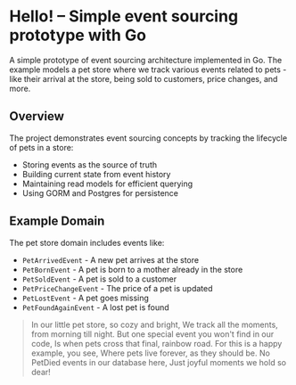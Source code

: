 # Hello! – Simple event sourcing prototype with Go

A simple prototype of event sourcing architecture implemented in Go. The example models a pet store where we track various events related to pets - like their arrival at the store, being sold to customers, price changes, and more.

## Overview

The project demonstrates event sourcing concepts by tracking the lifecycle of pets in a store:

- Storing events as the source of truth
- Building current state from event history  
- Maintaining read models for efficient querying
- Using GORM and Postgres for persistence

## Example Domain

The pet store domain includes events like:

- `PetArrivedEvent` - A new pet arrives at the store
- `PetBornEvent` - A pet is born to a mother already in the store
- `PetSoldEvent` - A pet is sold to a customer
- `PetPriceChangeEvent` - The price of a pet is updated
- `PetLostEvent` - A pet goes missing
- `PetFoundAgainEvent` - A lost pet is found

> In our little pet store, so cozy and bright,
> We track all the moments, from morning till night.
> But one special event you won't find in our code,
> Is when pets cross that final, rainbow road.
> For this is a happy example, you see,
> Where pets live forever, as they should be.
> No PetDied events in our database here,
> Just joyful moments we hold so dear!
